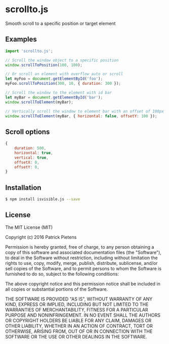 # scrollto.js
Smooth scroll to a specific position or target element

## Examples
```javascript
import 'scrollto.js';

// Scroll the window object to a specific position
window.scrollToPosition(100, 100);

// Or scroll an element with overflow auto or scroll
let myFoo = document.getElementById('foo');
myFoo.scrollToPosition(300, 10, { duration: 300 });

// Scroll the window to the element with id bar
let myBar = document.getElementById('bar');
window.scrollToElement(myBar);

// Vertically scroll the window to element bar with an offset of 100px
window.scrollToElement(myBar, { horizontal: false, offsetY: 100 });
```

## Scroll options
```javascript
{
    duration: 500,
    horizontal: true,
    vertical: true,
    offsetX: 0,
    offsetY: 0,
}
```

## Installation
```bash
$ npm install isvisible.js --save
```

## License
The MIT License (MIT)

Copyright (c) 2016 Patrick Pietens

Permission is hereby granted, free of charge, to any person obtaining a copy
of this software and associated documentation files (the "Software"), to deal
in the Software without restriction, including without limitation the rights
to use, copy, modify, merge, publish, distribute, sublicense, and/or sell
copies of the Software, and to permit persons to whom the Software is
furnished to do so, subject to the following conditions:

The above copyright notice and this permission notice shall be included in all
copies or substantial portions of the Software.

THE SOFTWARE IS PROVIDED "AS IS", WITHOUT WARRANTY OF ANY KIND, EXPRESS OR
IMPLIED, INCLUDING BUT NOT LIMITED TO THE WARRANTIES OF MERCHANTABILITY,
FITNESS FOR A PARTICULAR PURPOSE AND NONINFRINGEMENT. IN NO EVENT SHALL THE
AUTHORS OR COPYRIGHT HOLDERS BE LIABLE FOR ANY CLAIM, DAMAGES OR OTHER
LIABILITY, WHETHER IN AN ACTION OF CONTRACT, TORT OR OTHERWISE, ARISING FROM,
OUT OF OR IN CONNECTION WITH THE SOFTWARE OR THE USE OR OTHER DEALINGS IN THE
SOFTWARE.
